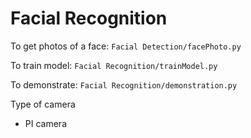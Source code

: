 # Facial Recognition

To get photos of a face: ```Facial Detection/facePhoto.py```

To train model: ```Facial Recognition/trainModel.py```

To demonstrate: ```Facial Recognition/demonstration.py```

Type of camera
- PI camera

